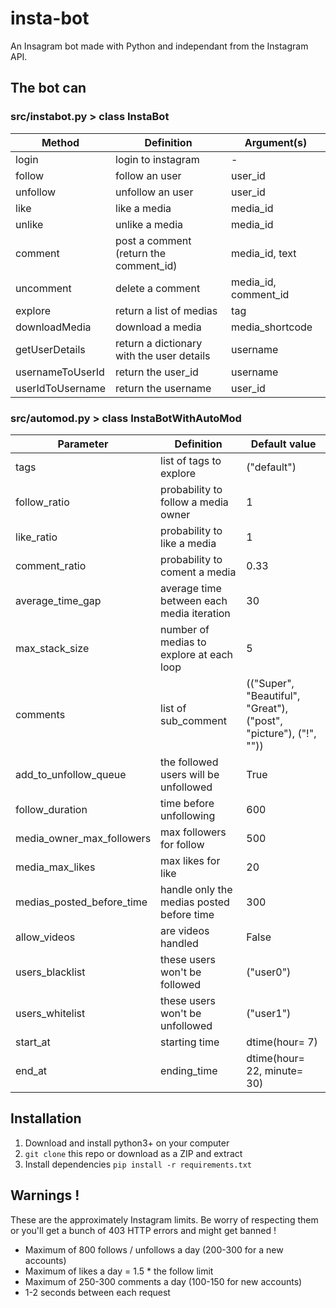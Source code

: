 # insta-bot
An Insagram bot made with Python and independant from the Instagram API.

## The bot can

### src/instabot.py > class InstaBot
| Method | Definition | Argument(s)
| ------ | ---------- | -----------
| login | login to instagram | -
| follow | follow an user | user_id
| unfollow | unfollow an user | user_id
| like | like a media | media_id
| unlike | unlike a media | media_id
| comment | post a comment (return the comment_id) | media_id, text
| uncomment | delete a comment | media_id, comment_id
| explore | return a list of medias | tag
| downloadMedia | download a media | media_shortcode
| getUserDetails | return a dictionary with the user details | username
| usernameToUserId | return the user_id | username
| userIdToUsername | return the username | user_id

### src/automod.py > class InstaBotWithAutoMod 
| Parameter | Definition | Default value
| -------- | ---------- | -------------
| tags | list of tags to explore | ("default")
| follow_ratio | probability to follow a media owner | 1
| like_ratio | probability to like a media | 1
| comment_ratio | probability to coment a media | 0.33
| average_time_gap | average time between each media iteration | 30
| max_stack_size | number of medias to explore at each loop | 5
| comments | list of sub_comment | (("Super", "Beautiful", "Great"), ("post", "picture"), ("!", ""))
| add_to_unfollow_queue | the followed users will be unfollowed | True
| follow_duration | time before unfollowing | 600
| media_owner_max_followers | max followers for follow | 500
| media_max_likes | max likes for like | 20
| medias_posted_before_time | handle only the medias posted before time | 300
| allow_videos | are videos handled | False
| users_blacklist | these users won't be followed | ("user0")
| users_whitelist | these users won't be unfollowed | ("user1")
| start_at | starting time | dtime(hour= 7)
| end_at | ending_time | dtime(hour= 22, minute= 30)

## Installation

1. Download and install python3+ on your computer
2. `git clone` this repo or download as a ZIP and extract
3. Install dependencies `pip install -r requirements.txt`

## Warnings !

These are the approximately Instagram limits. Be worry of respecting them or you'll get a bunch of 403 HTTP errors and might get banned !
* Maximum of 800 follows / unfollows a day (200-300 for a new accounts)
* Maximum of likes a day = 1.5 \* the follow limit
* Maximum of 250-300 comments a day (100-150 for new accounts)
* 1-2 seconds between each request
